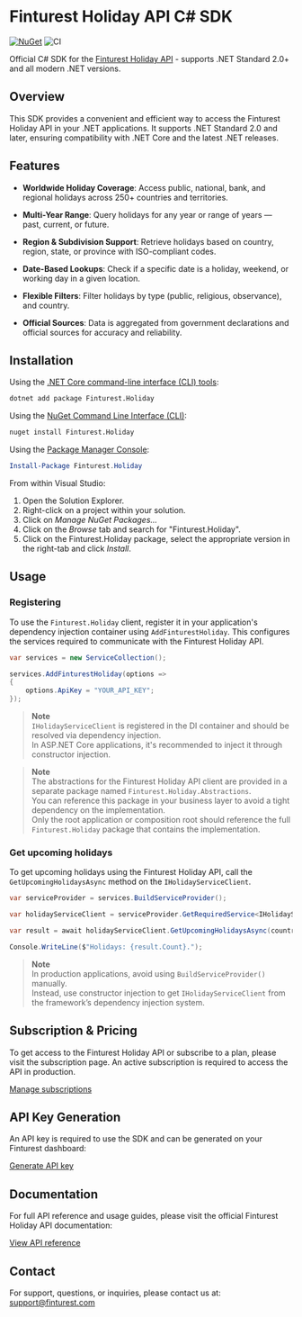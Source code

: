 # Finturest Holiday API C# SDK

[![NuGet](https://img.shields.io/nuget/v/Finturest.Holiday.svg)](https://www.nuget.org/packages/Finturest.Holiday)
![CI](https://github.com/finturest/finturest-holiday-dotnet/actions/workflows/ci.yml/badge.svg)

Official C# SDK for the [Finturest Holiday API](https://finturest.com/products/holiday-api) - supports .NET Standard 2.0+ and all modern .NET versions.

## Overview

This SDK provides a convenient and efficient way to access the Finturest Holiday API in your .NET applications. It supports .NET Standard 2.0 and later, ensuring compatibility with .NET Core and the latest .NET releases.

## Features

- **Worldwide Holiday Coverage**: Access public, national, bank, and regional holidays across 250+ countries and territories.

- **Multi-Year Range**: Query holidays for any year or range of years — past, current, or future.

- **Region & Subdivision Support**: Retrieve holidays based on country, region, state, or province with ISO-compliant codes.

- **Date-Based Lookups**: Check if a specific date is a holiday, weekend, or working day in a given location.

- **Flexible Filters**: Filter holidays by type (public, religious, observance), and country.

- **Official Sources**: Data is aggregated from government declarations and official sources for accuracy and reliability.

## Installation

Using the [.NET Core command-line interface (CLI) tools](https://learn.microsoft.com/en-us/dotnet/core/tools/):

```sh
dotnet add package Finturest.Holiday
```

Using the [NuGet Command Line Interface (CLI)](https://docs.microsoft.com/en-us/nuget/tools/nuget-exe-cli-reference):

```sh
nuget install Finturest.Holiday
```

Using the [Package Manager Console](https://docs.microsoft.com/en-us/nuget/tools/package-manager-console):

```powershell
Install-Package Finturest.Holiday
```

From within Visual Studio:

1. Open the Solution Explorer.
2. Right-click on a project within your solution.
3. Click on _Manage NuGet Packages..._
4. Click on the _Browse_ tab and search for "Finturest.Holiday".
5. Click on the Finturest.Holiday package, select the appropriate version in the
   right-tab and click _Install_.

## Usage

### Registering

To use the `Finturest.Holiday` client, register it in your application's dependency injection container using `AddFinturestHoliday`. This configures the services required to communicate with the Finturest Holiday API.

```C#
var services = new ServiceCollection();

services.AddFinturestHoliday(options =>
{
    options.ApiKey = "YOUR_API_KEY";
});
```

> **Note**  
> `IHolidayServiceClient` is registered in the DI container and should be resolved via dependency injection.  
> In ASP.NET Core applications, it's recommended to inject it through constructor injection.

> **Note**  
> The abstractions for the Finturest Holiday API client are provided in a separate package named `Finturest.Holiday.Abstractions`.  
> You can reference this package in your business layer to avoid a tight dependency on the implementation.  
> Only the root application or composition root should reference the full `Finturest.Holiday` package that contains the implementation.

### Get upcoming holidays

To get upcoming holidays using the Finturest Holiday API, call the `GetUpcomingHolidaysAsync` method on the `IHolidayServiceClient`.

```C#
var serviceProvider = services.BuildServiceProvider();

var holidayServiceClient = serviceProvider.GetRequiredService<IHolidayServiceClient>();

var result = await holidayServiceClient.GetUpcomingHolidaysAsync(countryCode: "PL", days: 365, type: HolidayType.Public);

Console.WriteLine($"Holidays: {result.Count}.");
```

> **Note**  
> In production applications, avoid using `BuildServiceProvider()` manually.  
> Instead, use constructor injection to get `IHolidayServiceClient` from the framework’s dependency injection system.

## Subscription & Pricing

To get access to the Finturest Holiday API or subscribe to a plan, please visit the subscription page. An active subscription is required to access the API in production.

[Manage subscriptions](https://finturest.com/dashboard/subscriptions)

## API Key Generation

An API key is required to use the SDK and can be generated on your Finturest dashboard:

[Generate API key](https://finturest.com/dashboard/access-tokens)

## Documentation

For full API reference and usage guides, please visit the official Finturest Holiday API documentation:

[View API reference](https://api.finturest.com/docs/#tag/holiday)

## Contact

For support, questions, or inquiries, please contact us at: [support@finturest.com](mailto:support@finturest.com)
